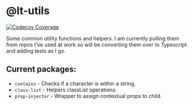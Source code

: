 # @lt-utils

[![Codecov Coverage](https://img.shields.io/codecov/c/github/lukeajtodd/utils/master.svg?style=flat-square)](https://codecov.io/gh/lukeajtodd/utils)

Some common utility functions and helpers. I am currently pulling them from repos I've used at work so will be converting them over to Typescript and adding tests as I go.

## Current packages:

- `contains` - Checks if a character is within a string.
- `class-list` - Helpers classList operations.
- `prop-injector` - Wrapper to assign contextual props to child.
